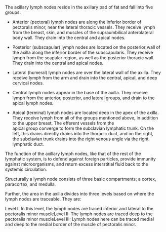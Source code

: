 The axillary lymph nodes reside in the axillary pad of fat and fall into five groups.

- Anterior (pectoral) lymph nodes are along the inferior border of pectoralis minor, near the lateral thoracic vessels. They receive lymph from the breast, skin, and muscles of the supraumbilical anterolateral body wall. They drain into the central and apical nodes.

- Posterior (subscapular) lymph nodes are located on the posterior wall of the axilla along the inferior border of the subscapularis. They receive lymph from the scapular region, as well as the posterior thoracic wall. They drain into the central and apical nodes.

- Lateral (humeral) lymph nodes are over the lateral wall of the axilla. They receive lymph from the arm and drain into the central, apical, and deep cervical nodes.

- Central lymph nodes appear in the base of the axilla. They receive lymph from the anterior, posterior, and lateral groups, and drain to the apical lymph nodes.

- Apical (terminal) lymph nodes are located deep in the apex of the axilla. They receive lymph from all of the groups mentioned above, in addition to the upper breast. The efferent vessels from the apical group converge to form the subclavian lymphatic trunk. On the left, this drains directly drains into the thoracic duct, and on the right, the subclavian trunk drains into the right venous angle via the right lymphatic duct.

The function of the axillary lymph nodes, like that of the rest of the lymphatic system, is to defend against foreign particles, provide immunity against microorganisms, and return excess interstitial fluid back to the systemic circulation.

Structurally a lymph node consists of three basic compartments; a cortex, paracortex, and medulla.

Further, the area in the axilla divides into three levels based on where the lymph nodes are traceable. They are:

Level I: In this level, the lymph nodes are traced inferior and lateral to the pectoralis minor muscleLevel II: The lymph nodes are traced deep to the pectoralis minor muscleLevel III: Lymph nodes here can be traced medial and deep to the medial border of the muscle of pectoralis minor.